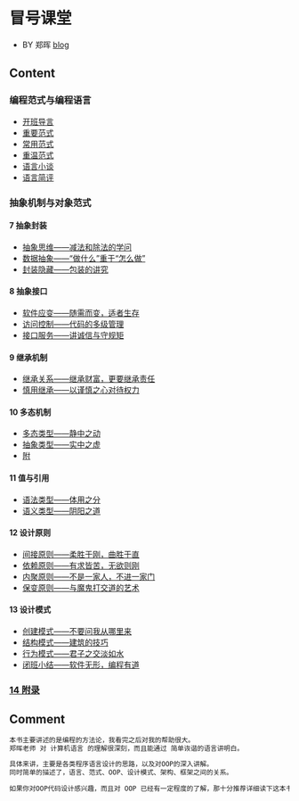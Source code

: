 #  冒号课堂
* BY 郑晖 [blog](https://www.cnblogs.com/xyz98/archive/2009/03/20/1417919.html)
## Content

### 编程范式与编程语言
* [开班导言](chapter/1-introduction.md) 
* [重要范式](chapter/2_important-paradigms.md)  
* [常用范式](chapter/3_commonly-use-paradigms.md)  
* [重温范式](chapter/4_review_paradigms.md)  
* [语言小谈](chapter/5_language_chit-chat.md)  
* [语言简评](chapter/6_language-comment.md)  

### 抽象机制与对象范式
#### 7 抽象封装
* [抽象思维——减法和除法的学问](chapter/7.1_abstract.md)
* [数据抽象——“做什么”重于“怎么做”](chapter/7.2_abstract-what-to-do.md)
* [封装隐藏——包装的讲究](chapter/7.3)
#### 8 抽象接口  
* [软件应变——随需而变，适者生存](chapter/8.1_software-change.md)
* [访问控制——代码的多级管理](chapter/8.2_acl.md)
* [接口服务——讲诚信与守规矩](chapter/8.3_interface-service.md)
#### 9 继承机制
* [继承关系——继承财富，更要继承责任](chapter/9.1_inherit.md)
* [慎用继承——以谨慎之心对待权力](chapter/9.2_inherit.md)
#### 10 多态机制  
* [多态类型——静中之动](chapter/10.1_polymorphism_type.md)
* [抽象类型——实中之虚](chapter/10.2_abstract_type.md)
* [附](chapter/10_Attach.md)
#### 11 值与引用 
* [语法类型——体用之分](chapter/11.1_value_and_refer_grammar-type.md)
* [语义类型——阴阳之道](chapter/11.2_value_and_refer_semantic-type.md)
#### 12 设计原则 
* [间接原则——柔胜于刚，曲胜于直](chapter/12.1_design_principle-indirect.md)
* [依赖原则——有求皆苦，无欲则刚](chapter/12.2_design_principle-dependency.md)
* [内聚原则——不是一家人，不进一家门](chapter/12.3_design_principle-cohesion.md)
* [保变原则——与魔鬼打交道的艺术](chapter/12.4_design_principle-cover_change.md)
#### 13 设计模式 
* [创建模式——不要问我从哪里来](chapter/13.1_design_pattern-create.md)
* [结构模式——建筑的技巧](chapter/13.2_design_pattern-structure.md)
* [行为模式——君子之交淡如水](chapter/13.3_design_pattern-behavior.md)
* [闭班小结——软件无形，编程有道](chapter/13.4_calass_end.md)
### [14 附录](chapter/14_appendix.md)

## Comment
```md
本书主要讲述的是编程的方法论，我看完之后对我的帮助很大。
郑晖老师 对 计算机语言 的理解很深刻，而且能通过 简单诙谐的语言讲明白。

具体来讲，主要是各类程序语言设计的思路，以及对OOP的深入讲解。
同时简单的描述了，语言、范式、OOP、设计模式、架构、框架之间的关系。

如果你对OOP代码设计感兴趣，而且对 OOP 已经有一定程度的了解，那十分推荐详细读下这本书。
```